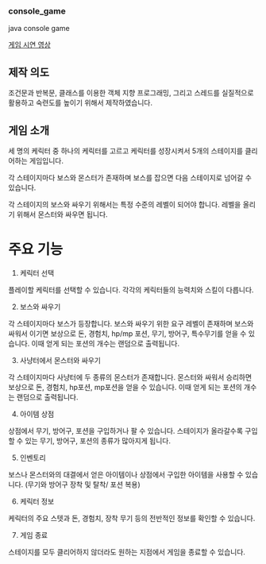 ### console_game
java console game

[게임 시연 영상](https://www.youtube.com/watch?v=-J0X0Fi-zgE)

## 제작 의도

조건문과 반복문, 클래스를 이용한 객체 지향 프로그래밍, 그리고 스레드를 실질적으로 활용하고 숙련도를 높이기 위해서 제작하였습니다. 

## 게임 소개

세 명의 케릭터 중 하나의 케릭터를 고르고 케릭터를 성장시켜서 5개의 스테이지를 클리어하는 게임입니다.


각 스테이지마다 보스와 몬스터가 존재하며 보스를 잡으면 다음 스테이지로 넘어갈 수 있습니다.


각 스테이지의 보스와 싸우기 위해서는 특정 수준의 레벨이 되어야 합니다. 레벨을 올리기 위해서 몬스터와 싸우면 됩니다.
 
# 주요 기능

  1. 케릭터 선택
  
  플레이할 케릭터를 선택할 수 있습니다. 각각의 케릭터들의 능력치와 스킬이 다릅니다.
    
  2. 보스와 싸우기
  
  각 스테이지마다 보스가 등장합니다. 보스와 싸우기 위한 요구 레벨이 존재하며 보스와 싸워서 이기면 보상으로 돈, 경험치, hp/mp 포션, 무기, 방어구, 특수무기를 얻을 수 있습니다. 이때 얻게 되는 포션의 개수는 랜덤으로 출력됩니다.
    
  3. 사냥터에서 몬스터와 싸우기
  
  각 스테이지마다 사냥터에 두 종류의 몬스터가 존재합니다. 몬스터와 싸워서 승리하면 보상으로 돈, 경험치, hp포션, mp포션을 얻을 수 있습니다. 이때 얻게 되는 포션의 개수는 랜덤으로 출력됩니다.
    
  4. 아이템 상점
  
  상점에서 무기, 방어구, 포션을 구입하거나 팔 수 있습니다. 스테이지가 올라갈수록 구입할 수 있는 무기, 방어구, 포션의 종류가 많아지게 됩니다.
    
  5. 인벤토리
  
  보스나 몬스터와의 대결에서 얻은 아이템이나 상점에서 구입한 아이템을 사용할 수 있습니다. (무기와 방어구 장착 및 탈착/ 포션 복용) 
    
  6. 케릭터 정보
  
  케릭터의 주요 스텟과 돈, 경험치, 장착 무기 등의 전반적인 정보를 확인할 수 있습니다.  
    
  7. 게임 종료
  
  스테이지를 모두 클리어하지 않더라도 원하는 지점에서 게임을 종료할 수 있습니다. 


 
